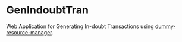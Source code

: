 # GenIndoubtTran

Web Application for Generating In-doubt Transactions using [dummy-resource-manager](https://github.com/splendormy/dummy-resource-manager).